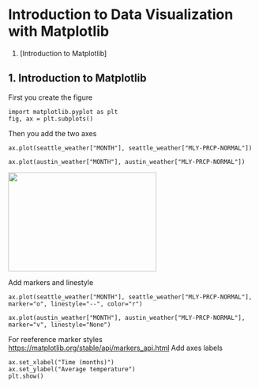 # Introduction to Data Visualization with Matplotlib 
1. [Introduction to Matplotlib]
## 1. Introduction to Matplotlib
First you create the figure
```
import matplotlib.pyplot as plt 
fig, ax = plt.subplots()
```
Then you add the two axes
```
ax.plot(seattle_weather["MONTH"], seattle_weather["MLY-PRCP-NORMAL"])          
```
```
ax.plot(austin_weather["MONTH"], austin_weather["MLY-PRCP-NORMAL"])

```
<img src="https://user-images.githubusercontent.com/43359238/197881195-5e3850d5-513c-4e45-908f-373906283367.png" width="300" height="200">

Add markers and linestyle
```
ax.plot(seattle_weather["MONTH"], seattle_weather["MLY-PRCP-NORMAL"], marker="o", linestyle="--", color="r")          
```
```
ax.plot(austin_weather["MONTH"], austin_weather["MLY-PRCP-NORMAL"], marker="v", linestyle="None")

```
For reeference marker styles https://matplotlib.org/stable/api/markers_api.html
Add axes labels 
```
ax.set_xlabel("Time (months)")
ax.set_ylabel("Average temperature")
plt.show()
```
